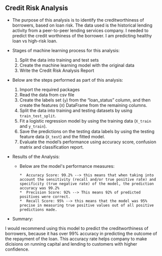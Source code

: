 
## Credit Risk Analysis

* The purpose of this analysis is to identify the creditworthiness of borrowers, based on loan risk. The data used is the historical lending activity from a peer-to-peer lending services company. I needed to predict the credit worthiness of the borrower. I am predicting healthy loan vs high-risk loan.
 

* Stages of machine learning process for this analysis:
    1. Split the data into training and test sets
    2. Create the machine learning model with the original data
    3. Write the Credit Risk Analysis Report
    

* Below are the steps performed as part of this analysis:
    1. Import the required packages
    2. Read the data from csv file
    3. Create the labels set (`y`)  from the “loan_status” column, and then create the features (`X`) DataFrame from the remaining columns.
    4. Split the data into training and testing datasets by using `train_test_split`.
    5. Fit a logistic regression model by using the training data (`X_train` and `y_train`).
    6. Save the predictions on the testing data labels by using the testing feature data (`X_test`) and the fitted model.
    7. Evaluate the model’s performance using accuracy score, confusion matrix and classification report.


* Results of the Analysis: 
    * Below are the model's performance measures:
    
          *  Accuracy Score: 99.2% --> this means that when taking into account the sensitivity (recall and/or true positive rate) and specificity (true negative rate) of the model, the prediction accuracy was 99.2%
          *  Precision Score: 92% --> This means 92% of predicted positives were correct.
          *  Recall Score: 95% --> this means that the model was 95% precise in measuring true positive values out of all positive predictions made.
        

* Summary: 

 I would recommend using this model to predict the creditworthiness of borrowers, because it has over 99% accuracy in predicting the outcome of the repayment of the loan. This accuracy rate helps company to make dicisions on running capital and lending to customers with higher confidence. 


